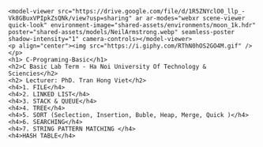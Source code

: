 <!DOCTYPE html>
<html lang="en">
<head>
    <meta charset="UTF-8">
    <meta http-equiv="X-UA-Compatible" content="IE=edge">
    <meta name="viewport" content="width=device-width, initial-scale=1.0">
    <title>Document</title>
</head>
<body>
    <!-- Import the component -->
<script type="module" src="https://unpkg.com/@google/model-viewer/dist/model-viewer.min.js"></script>

<!-- Use it like any other HTML element -->
    <model-viewer src="https://drive.google.com/file/d/1R5ZNYclO0_llp_-Vk8GBuxVPIpkZsQNk/view?usp=sharing" ar ar-modes="webxr scene-viewer quick-look" environment-image="shared-assets/environments/moon_1k.hdr" poster="shared-assets/models/NeilArmstrong.webp" seamless-poster shadow-intensity="1" camera-controls></model-viewer>
    <p align="center"><img src="https://i.giphy.com/RThN0hOS2GO4M.gif" /></p>
    <h1> C-Programing-Basic</h1>
    <h2>C Basic Lab Term - Ha Noi University Of Technology & Sciencies</h2>
    <h2> Lecturer: PhD. Tran Hong Viet</h2>
    <h4>1. FILE</h4>
    <h4>2. LINKED LIST</h4>
    <h4>3. STACK & QUEUE</h4>
    <h4>4. TREE</h4>
    <h4>5. SORT (Seclection, Insertion, Buble, Heap, Merge, Quick )</h4>
    <h4>6. SEARCHING</h4>
    <h4>7. STRING PATTERN MATCHING </h4>
    <h4>HASH TABLE</h4>
</body>
</html>
